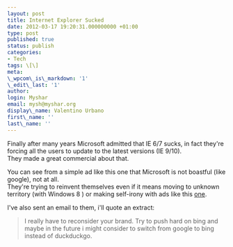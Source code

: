 ```yaml
---
layout: post
title: Internet Explorer Sucked
date: 2012-03-17 19:20:31.000000000 +01:00
type: post
published: true
status: publish
categories:
- Tech
tags: \[\]
meta:
\_wpcom\_is\_markdown: '1'
\_edit\_last: '1'
author:
login: Myshar
email: mysh@myshar.org
display\_name: Valentino Urbano
first\_name: ''
last\_name: ''
---
```


Finally after many years Microsoft admitted that IE 6/7 sucks, in fact they're forcing all the users to update to the latest versions (IE 9/10).  
They made a great commercial about that.

You can see from a simple ad like this one that Microsoft is not boastful (like google), not at all.  
They're trying to reinvent themselves even if it means moving to unknown territory (with Windows 8 ) or making self-irony with ads like this [one][0].

I've also sent an email to them, i'll quote an extract:

> I really have to reconsider your brand. Try to push hard on bing and maybe in the future i might consider to switch from google to bing instead of duckduckgo.
> 



[0]: http://browseryoulovedtohate.com/